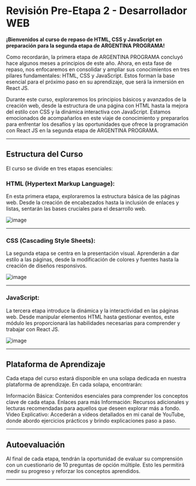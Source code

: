 # Revisión Pre-Etapa 2 - Desarrollador WEB

**¡Bienvenidos al curso de repaso de HTML, CSS y JavaScript en preparación para la segunda etapa de ARGENTINA PROGRAMA!**

Como recordarán, la primera etapa de ARGENTINA PROGRAMA concluyó hace algunos meses a principios de este año. Ahora, en esta fase de repaso, nos enfocaremos en consolidar y ampliar sus conocimientos en tres pilares fundamentales: HTML, CSS y JavaScript. Estos forman la base esencial para el próximo paso en su aprendizaje, que será la inmersión en React JS.

Durante este curso, exploraremos los principios básicos y avanzados de la creación web, desde la estructura de una página con HTML hasta la mejora del estilo con CSS y la dinámica interactiva con JavaScript. Estamos emocionados de acompañarlos en este viaje de conocimiento y prepararlos para enfrentar los desafíos y las oportunidades que ofrece la programación con React JS en la segunda etapa de ARGENTINA PROGRAMA.

---

## Estructura del Curso

El curso se divide en tres etapas esenciales:

### HTML (Hypertext Markup Language): 

En esta primera etapa, exploraremos la estructura básica de las páginas web. Desde la creación de encabezados hasta la inclusión de enlaces y listas, sentarán las bases cruciales para el desarrollo web.


![image](https://github.com/eugenia1984/utn-arg-programa-react/assets/72580574/755d2f31-931d-455b-beb3-eae8e6553faf)

---

### CSS (Cascading Style Sheets):

La segunda etapa se centra en la presentación visual. Aprenderán a dar estilo a las páginas, desde la modificación de colores y fuentes hasta la creación de diseños responsivos.


![image](https://github.com/eugenia1984/utn-arg-programa-react/assets/72580574/d9c61afb-a39c-42af-b0d5-ff0a2861c702)

---

### JavaScript: 

La tercera etapa introduce la dinámica y la interactividad en las páginas web. Desde manipular elementos HTML hasta gestionar eventos, este módulo les proporcionará las habilidades necesarias para comprender y trabajar con React JS.

![image](https://github.com/eugenia1984/utn-arg-programa-react/assets/72580574/28912739-617c-4ba6-bdbf-9770bd835b7e)

---

## Plataforma de Aprendizaje

Cada etapa del curso estará disponible en una solapa dedicada en nuestra plataforma de aprendizaje. En cada solapa, encontrarán:

Información Básica: Contenidos esenciales para comprender los conceptos clave de cada etapa.
Enlaces para más Información: Recursos adicionales y lecturas recomendadas para aquellos que deseen explorar más a fondo.
Video Explicativo: Accederán a videos detallados en mi canal de YouTube, donde abordo ejercicios prácticos y brindo explicaciones paso a paso.

---


## Autoevaluación

Al final de cada etapa, tendrán la oportunidad de evaluar su comprensión con un cuestionario de 10 preguntas de opción múltiple. Esto les permitirá medir su progreso y reforzar los conceptos aprendidos.

---

